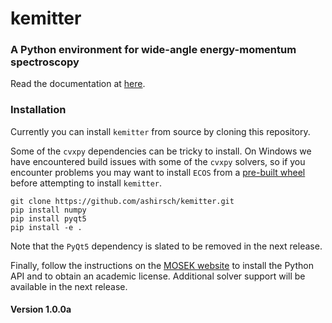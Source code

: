 # kemitter

### A Python environment for wide-angle energy-momentum spectroscopy

Read the documentation at [here](https://ashirsch.github.io/kemitter/).

### Installation
Currently you can install `kemitter` from source by cloning this repository. 

Some of the `cvxpy` dependencies can be tricky to install. On Windows we have encountered build issues with some of 
the `cvxpy` solvers, so if you encounter problems you may want to install `ECOS` from 
a [pre-built wheel](https://www.lfd.uci.edu/~gohlke/pythonlibs/#ecos) before attempting to install `kemitter`.

```
git clone https://github.com/ashirsch/kemitter.git
pip install numpy
pip install pyqt5
pip install -e .
```

Note that the `PyQt5` dependency is slated to be removed in the next release.

Finally, follow the instructions on the [MOSEK website](https://docs.mosek.com/8.1/install/installation.html) to 
install the Python API and to obtain an academic license. Additional solver support will be available 
in the next release.

#### Version 1.0.0a